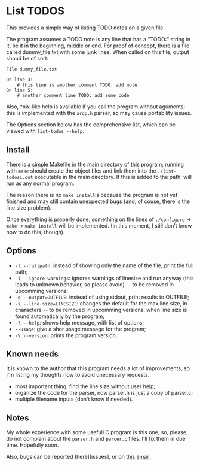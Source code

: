 List TODOS
==========

This provides a simple way of listing TODO notes on a given file.

The program assumes a TODO note is any line that has a "TODO:" string in it,
be it in the beginning, middle or end. For proof of concept, there is a file
called dummy_file.txt with some junk lines. When called on this file, output
shoud be of sort:

    File dummy_file.txt

    On line 3:
        # this line is another comment TODO: add note
    On line 5:
        # another comment line TODO: add some code

Also, *nix-like help is available if you call the program without aguments;
this is implemented with the `argp.h` parser, so may cause portability issues.

The Options section below has the comprehensive list, which can be viewed with
`list-todos --help`.

Install
-------

There is a simple Makefile in the main directory of this program; running
with `make` should create the object files and link them into the
`./list-todosi.out` executable in the main directory. If this is added to the
path, will run as any normal program.

The reason there is no `make install`is because the program is not yet finished
and may still contain unexpected bugs (and, of couse, there is the line size
problem).

Once everything is properly done, something on the lines of `./configure` ->
`make` -> `make install` will be implemented. (In this moment, I still don't
know how to do this, though).

Options
-------

- `-f`, `--fullpath`: instead of showing only the name of the file, print the
    full path;
- `-i`, `--ignore-warnings`: ignores warnings of linesize and run anyway (this
    leads to unknown behavior, so please avoid) -- to be removed in upcomming
    versions;
- `-o`, `--output=OUTFILE`: instead of using stdout, print results to OUTFILE;
- `-s`, `--line-size=LINESIZE`: changes the default for the max line size, in
    characters -- to be removed in upcomming versions, when line size is found
    automatically by the program;
- `-?`, `--help`: shows help message, with list of options;
- `--usage`: give a shor usage message for the program;
- `-V`, `--version`: prints the program version.

Known needs
-----------

It is known to the author that this program needs a lot of improvements, so I'm
listing my thoughts now to avoid unecessary requests.

- most important thing, find the line size without user help;
- organize the code for the parser, now parser.h is just a copy of parser.c;
- multiple filename inputs (don't know if needed).

Notes
-----

My whole experience with some usefull C program is this one; so, please, do not
complain about the `parser.h` and `parcer.c` files. I'll fix them in due time.
Hopefully soon.

Also, bugs can be reported [here][issues], or on [this email][myemail].

[myemail]: <mailto:dragoni.ryu@gmail.com>
